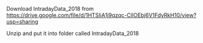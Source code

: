Download IntradayData_2018 from https://drive.google.com/file/d/1HTSIiA1j9qzqc-CIlOEbj6V1FdyRkH10/view?usp=sharing

Unzip and put it into folder called IntradayData_2018